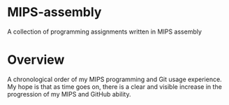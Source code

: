 # MIPS-assembly
A collection of programming assignments written in MIPS assembly

# Overview 
A chronological order of my MIPS programming and Git usage experience. 
My hope is that as time goes on, there is a clear and visible increase
in the progression of my MIPS and GitHub ability.
